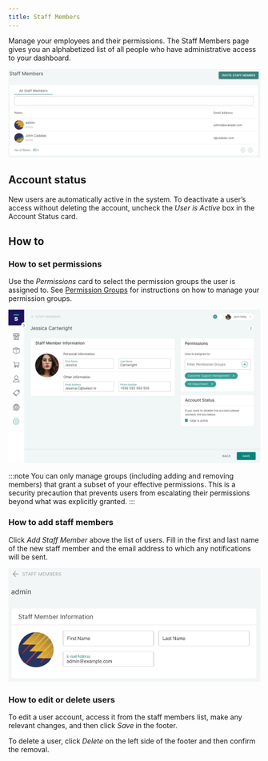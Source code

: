 ```yaml
---
title: Staff Members
---
```


Manage your employees and their permissions. The Staff Members page gives you an alphabetized list of all people who have administrative access to your dashboard.

![Staff members list](../screenshots/config-staff-list.png)

## Account status

New users are automatically active in the system. To deactivate a user’s access without deleting the account, uncheck the _User&nbsp;is&nbsp;Active_ box in the Account Status card.

## How to

### How to set permissions

Use the _Permissions_ card to select the permission groups the user is assigned to. See [Permission Groups](dashboard/configuration/permission-groups.mdx) for instructions on how to manage your permission groups.

![Staff member permissions](../screenshots/config-staff-permissions.png)

:::note
You can only manage groups (including adding and removing members) that grant a subset of your effective permissions. This is a security precaution that prevents users from escalating their permissions beyond what was explicitly granted.
:::

### How to add staff members

Click _Add&nbsp;Staff&nbsp;Member_ above the list of users. Fill in the first and last name of the new staff member and the email address to which any notifications will be sent.

![Staff members details](../screenshots/config-staff-details.png)

### How to edit or delete users

To edit a user account, access it from the staff members list, make any relevant changes, and then click _Save_ in the footer.

To delete a user, click _Delete_ on the left side of the footer and then confirm the removal.
